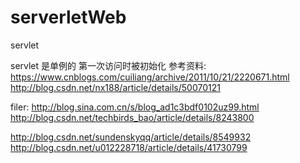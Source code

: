 # serverletWeb
servlet

servlet 是单例的 第一次访问时被初始化
参考资料:
https://www.cnblogs.com/cuiliang/archive/2011/10/21/2220671.html
http://blog.csdn.net/nx188/article/details/50070121





filer:
http://blog.sina.com.cn/s/blog_ad1c3bdf0102uz99.html
http://blog.csdn.net/techbirds_bao/article/details/8243800


http://blog.csdn.net/sundenskyqq/article/details/8549932
http://blog.csdn.net/u012228718/article/details/41730799
